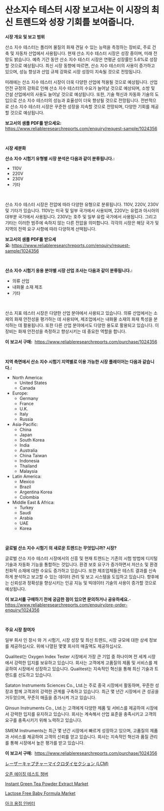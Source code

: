 <p><h1>산소지수 테스터 시장 보고서는 이 시장의 최신 트렌드와 성장 기회를 보여줍니다.</h1></p><p><strong>시장 개요 및 보고 범위</strong></p>
<p><p>산소 지수 테스터는 폴리머 물질의 화재 견딜 수 있는 능력을 측정하는 장비로, 주로 건축 및 자동차 산업에서 사용됩니다. 현재 산소 지수 테스터 시장은 성장 중이며, 미래 전망도 밝습니다. 예측 기간 동안 산소 지수 테스터 시장은 연평균 성장률인 5.6%로 성장할 것으로 예상됩니다. 최신 시장 동향에 따르면, 산소 지수 테스터의 사용이 증가하고 있으며, 성능 향상과 산업 규제 강화로 시장 성장이 지속될 것으로 전망됩니다.</p><p>미래에는 산소 지수 테스터 시장이 더욱 다양한 산업에 적용될 것으로 예상됩니다. 산업 안전 규정의 강화로 인해 산소 지수 테스터의 수요가 늘어날 것으로 예상되며, 소방 및 건설 산업에서의 사용도 늘어날 것으로 예상됩니다. 또한, 기술 혁신과 자동화 기술의 도입으로 산소 지수 테스터의 성능과 효율성이 더욱 향상될 것으로 전망됩니다. 전반적으로 산소 지수 테스터 시장은 꾸준한 성장을 지속할 것으로 전망되며, 다양한 기회를 제공할 것으로 예상됩니다.</p></p>
<p><strong>보고서의 샘플 PDF를 받으세요:</strong> <a href="https://www.reliableresearchreports.com/enquiry/request-sample/1024356">https://www.reliableresearchreports.com/enquiry/request-sample/1024356</a></p>
<p>&nbsp;</p>
<p><strong>시장 세분화</strong></p>
<p><strong>산소 지수 시험기 유형별 시장 분석은 다음과 같이 분류됩니다.:</strong></p>
<p><ul><li>110V</li><li>220V</li><li>230V</li><li>기타</li></ul></p>
<p>&nbsp;</p>
<p><p>산소 지수 테스터 시장은 전압에 따라 다양한 유형으로 분류됩니다. 110V, 220V, 230V 및 기타가 있습니다. 110V는 미국 및 일부 국가에서 사용되며, 220V는 유럽과 아시아의 대부분 국가에서 사용됩니다. 230V는 호주 및 일부 유럽 국가에서 사용됩니다. 그리고 기타는 이러한 범주에 속하지 않는 다른 전압을 의미합니다. 각각의 시장은 해당 국가 및 지역의 전력 요구 사항에 따라 다양하게 선택됩니다.</p></p>
<p><strong>보고서의 샘플 PDF를 받으세요:</strong>&nbsp;<a href="https://www.reliableresearchreports.com/enquiry/request-sample/1024356">https://www.reliableresearchreports.com/enquiry/request-sample/1024356</a></p>
<p>&nbsp;</p>
<p><strong> 산소 지수 시험기 응용 분야별 시장 산업 조사는 다음과 같이 분류됩니다.:</strong></p>
<p><ul><li>의류 산업</li><li>내화물 소재 제조</li><li>기타</li></ul></p>
<p>&nbsp;</p>
<p><p>산소 지표 테스터 시장은 다양한 산업 분야에서 사용되고 있습니다. 의류 산업에서는 소재의 화재 안전성을 평가하는 데 사용되며, 제조업에서는 내화물 소재의 화재 특성을 분석하는 데 활용됩니다. 또한 다른 산업 분야에서도 다양한 용도로 활용되고 있습니다. 이 장비는 화재 안전성을 측정하고 향상시키는 데 중요한 역할을 합니다.</p></p>
<p><strong>이 보고서 구매:</strong>&nbsp; <a href="https://www.reliableresearchreports.com/purchase/1024356">https://www.reliableresearchreports.com/purchase/1024356</a></p>
<p>&nbsp;</p>
<p><strong>지역 측면에서 산소 지수 시험기 지역별로 이용 가능한 시장 플레이어는 다음과 같습니다.:</strong></p>
<p><ul>
    <li>
        North America:
        <ul>
            <li>United States</li>
            <li>Canada</li>
        </ul>
    </li>
    <li>
        Europe:
        <ul>
            <li>Germany</li>
            <li>France</li>
            <li>U.K.</li>
            <li>Italy</li>
            <li>Russia</li>
        </ul>
    </li>
    <li>
        Asia-Pacific:
        <ul>
            <li>China</li>
            <li>Japan</li>
            <li>South Korea</li>
            <li>India</li>
            <li>Australia</li>
            <li>China Taiwan</li>
            <li>Indonesia</li>
            <li>Thailand</li>
            <li>Malaysia</li>
        </ul>
    </li>
    <li>
        Latin America:
        <ul>
            <li>Mexico</li>
            <li>Brazil</li>
            <li>Argentina Korea</li>
            <li>Colombia</li>
        </ul>
    </li>
    <li>
        Middle East & Africa:
        <ul>
            <li>Turkey</li>
            <li>Saudi</li>
            <li>Arabia</li>
            <li>UAE</li>
            <li>Korea</li>
        </ul>
    </li>
    </ul></p>
<p>&nbsp;</p>
<p><strong>글로벌 산소 지수 시험기 의 새로운 트렌드는 무엇입니까? 시장?</strong></p>
<p><p>글로벌 산소 지수 테스터 시장에서의 신흥 및 현재 트렌드는 기존의 시험 방법에 디지털 기술과 자동화 기능을 통합하는 것입니다. 환경 보호 요구가 증가하면서 저산소 및 환경 친화적 소재에 대한 수요도 증가하고 있습니다. 또한 제조업체들은 테스트 결과를 신속하게 분석하고 보고할 수 있는 데이터 관리 및 보고 시스템을 도입하고 있습니다. 향후에는 신뢰성과 정확성을 향상시키는 인공 지능 및 빅데이터 기술의 사용이 증가할 것으로 예상됩니다.</p></p>
<p><strong>이 보고서를 구매하기 전에 궁금한 점이 있으면 문의하거나 공유하세요.</strong>- <a href="https://www.reliableresearchreports.com/enquiry/pre-order-enquiry/1024356">https://www.reliableresearchreports.com/enquiry/pre-order-enquiry/1024356</a></p>
<p>&nbsp;</p>
<p><strong>주요 시장 참여자</strong></p>
<p><p>일부 회사 인 장시 와 거 시험기, 시장 성장 및 최신 트렌드, 시장 규모에 대한 상세 정보를 제공하십시오. 위에 나열된 몇몇 회사의 매출액도 제공하십시오.</p><p>Qualitest는 Oxygen Index Tester 시장에서 가장 큰 기업 중 하나이며 전 세계 시장에서 강력한 입지를 보유하고 있습니다. 회사는 고객에게 고품질의 제품 및 서비스를 제공하여 시장에서 성장하고 있습니다. Qualitest는 지속적인 혁신을 통해 최신 기술과 트렌드를 선도하고 있습니다.</p><p>Sataton Instruments Sciences Co., Ltd.는 주로 중국 시장에서 활동하며, 꾸준한 성장과 함께 고객과의 강력한 관계를 구축하고 있습니다. 최근 몇 년간 시장에서 큰 성공을 거두었으며, 꾸준히 매출을 증가시켜 가고 있습니다.</p><p>Qinsun Instruments Co., Ltd.는 고객에게 다양한 제품 및 서비스를 제공하여 시장에서 강력한 입지를 유지하고 있습니다. 회사는 계속해서 산업 표준을 충족시키고 고객의 요구를 충족시키기 위해 노력하고 있습니다.</p><p>SMEM Instruments는 최근 몇 년간 시장에서 빠르게 성장하고 있으며, 고품질의 제품과 서비스를 제공하여 고객의 신뢰를 얻고 있습니다. 회사는 지속적인 혁신과 품질 관리를 통해 시장에서 높은 평가를 받고 있습니다.</p></p>
<p><strong>이 보고서 구매:</strong>&nbsp;&nbsp;<a href="https://www.reliableresearchreports.com/purchase/1024356">https://www.reliableresearchreports.com/purchase/1024356</a></p>
<p><p><a href="https://github.com/cnnriuez22368/Market-Research-Report-List-1/blob/main/30240031767.md">レーザーキャプチャーマイクロダイセクション (LCM)</a></p><p><a href="https://github.com/vs10l4sfg5c/Market-Research-Report-List-1/blob/main/81201671429.md">오존 에이징 테스트 챔버</a></p><p><a href="https://view.publitas.com/reportprime-1/instant-green-tea-powder-extract-market-provides-detailed-segmentation-of-this-market-based-on-type-application-and-region-and-forecast-for-the-period-from-2024-2031/">Instant Green Tea Powder Extract Market</a></p><p><a href="https://view.publitas.com/reportprime-1/lactose-free-baby-formula-market-size-global-industry-overview-market-segmentation-and-forecast-2024-to-2031/">Lactose Free Baby Formula Market</a></p><p><a href="https://medium.com/@percyhagernes9778/%EC%95%84%ED%81%AC-%EC%9A%A9%EC%A0%91-%EC%9D%B8%EB%B2%84%ED%84%B0-%EC%8B%9C%EC%9E%A5%EC%9D%80-%EC%8B%9C%EC%9E%A5-%EC%A0%90%EC%9C%A0%EC%9C%A8-%ED%81%AC%EA%B8%B0-%EB%B0%8F-2031%EB%85%84%EA%B9%8C%EC%A7%80-%EC%98%88%EC%B8%A1%EB%90%9C-%EC%98%88%EC%B8%A1%EC%97%90-%EC%B4%88%EC%A0%90%EC%9D%84-%EB%A7%9E%EC%B6%A5%EB%8B%88%EB%8B%A4-fd0e10e8d0e2">아크 용접 인버터</a></p></p>
